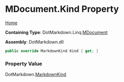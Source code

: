 <a name="_top"></a>

# MDocument\.Kind Property

[Home](../../../../README.md#_top)

**Containing Type**: DotMarkdown\.Linq\.[MDocument](../README.md#_top)

**Assembly**: DotMarkdown\.dll

```csharp
public override MarkdownKind Kind { get; }
```

### Property Value

DotMarkdown\.[MarkdownKind](../../../MarkdownKind/README.md#_top)

